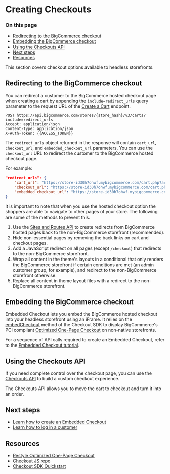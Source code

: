 # Creating Checkouts

<div class="otp" id="no-index">

### On this page
- [Redirecting to the BigCommerce checkout](#redirecting-to-the-BigCommerce-checkout)
- [Embedding the BigCommerce checkout](#embedding-the-BigCommerce-checkout)
- [Using the Checkouts API](#using-the-checkouts-api)
- [Next steps](#next-steps)
- [Resources](#resources)

</div>

This section covers checkout options available to headless storefronts.

## Redirecting to the BigCommerce checkout

You can redirect a customer to the BigCommerce hosted checkout page when creating a cart by appending the `include=redirect_urls` query parameter to the request URL of the [Create a Cart](https://developer.bigcommerce.com/api-reference/store-management/carts/cart/createacart) endpoint.

```http
POST https://api.bigcommerce.com/stores/{store_hash}/v3/carts?include=redirect_urls
Accept: application/json
Content-Type: application/json
X-Auth-Token: {{ACCESS_TOKEN}}
```

The `redirect_urls` object returned in the response will contain `cart_url`, `checkout_url`, and `embedded_checkout_url` parameters. You can use the `checkout_url` URL to redirect the customer to the BigCommerce hosted checkout page.

For example:

```json
"redirect_urls": {
    "cart_url": "https://store-id30h7ohwf.mybigcommerce.com/cart.php?action=load&id=1687e279-6813-44a8-aee7-1cbe4c01297c&token=cb6d14d60b724cd844b3f21ccaaaa69d66f3fdb327baea08dfb176c15e0dcc4f",
    "checkout_url": "https://store-id30h7ohwf.mybigcommerce.com/cart.php?action=loadInCheckout&id=1687e279-6813-44a8-aee7-1cbe4c01297c&token=cb6d14d60b724cd844b3f21ccaaaa69d66f3fdb327baea08dfb176c15e0dcc4f",
    "embedded_checkout_url": "https://store-id30h7ohwf.mybigcommerce.com/cart.php?embedded=1&action=loadInCheckout&id=1687e279-6813-44a8-aee7-1cbe4c01297c&token=cb6d14d60b724cd844b3f21ccaaaa69d66f3fdb327baea08dfb176c15e0dcc4f"
}
```

It is important to note that when you use the hosted checkout option the shoppers are able to navigate to other pages of your store. The following are some of the methods to prevent this.

1. Use the [Sites and Routes API](https://developer.bigcommerce.com/api-reference/store-management/sites) to create redirects from BigCommerce hosted pages back to the non-BigCommerce storefront (recommended).
2. Hide non-essential pages by removing the back links on cart and checkout pages.
3. Add a JavaScript redirect on all pages (except `/checkout`) that redirects to the non-BigCommerce storefront.
4. Wrap all content in the theme's layouts in a conditional that only renders the BigCommerce storefront if certain conditions are met (an admin customer group, for example), and redirect to the non-BigCommerce storefront otherwise.
5. Replace all content in theme layout files with a redirect to the non-BigCommerce storefront.

## Embedding the BigCommerce checkout

Embedded Checkout lets you embed the BigCommerce hosted checkout into your headless storefront using an iFrame. It relies on the [embedCheckout](https://github.com/bigcommerce/checkout-sdk-js/blob/master/docs/README.md#embedcheckout) method of the Checkout SDK to display BigCommerce's PCI compliant [Optimized One-Page Checkout](https://support.bigcommerce.com/s/article/Optimized-Single-Page-Checkout?language=en_US) on non-native storefronts. 

For a sequence of API calls required to create an Embedded Checkout, refer to the [Embedded Checkout tutorial](https://developer.bigcommerce.com/api-docs/storefronts/embedded-checkout/embedded-checkout-tutorial). 

## Using the Checkouts API

If you need complete control over the checkout page, you can use the [Checkouts API](https://developer.bigcommerce.com/api-reference/store-management/checkouts) to build a custom checkout experience. 

The Checkouts API allows you to move the cart to checkout and turn it into an order.

## Next steps

- [Learn how to create an Embedded Checkout](https://developer.bigcommerce.com/api-docs/storefronts/embedded-checkout/embedded-checkout-tutorial)
- [Learn how to log in a customer](https://developer.bigcommerce.com/api-docs/storefronts/guide/customers)

## Resources

- [Restyle Optimized One-Page Checkout](https://developer.bigcommerce.com/stencil-docs/customizing-checkout/optimized-one-page-checkout)
- [Checkout JS repo](https://github.com/bigcommerce/checkout-js)
- [Checkout SDK Quickstart](https://developer.bigcommerce.com/stencil-docs/customizing-checkout/checkout-sdk-quickstart)